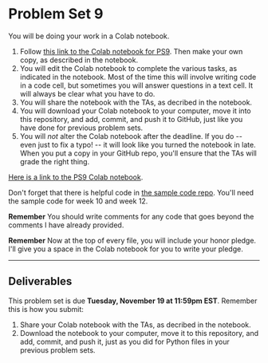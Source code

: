 # Problem Set 9

You will be doing your work in a Colab notebook. 

1. Follow [this link to the Colab notebook for PS9](https://colab.research.google.com/drive/1uHELFmU1TEzI8pKP_9UxSuyykz7_fxNM?usp=sharing). Then make your own copy, as described in the notebook.
2. You will edit the Colab notebook to complete the various tasks, as indicated in the notebook. Most of the time this will involve writing code in a code cell, but sometimes you will answer questions in a text cell. It will always be clear what you have to do.
3. You will share the notebook with the TAs, as decribed in the notebook.
4. You will download your Colab notebook to your computer, move it into this repository, and add, commit, and push it to GitHub, just like you have done for previous problem sets.
5. You will *not* alter the Colab notebook after the deadline. If you do -- even just to fix a typo! -- it will look like you turned the notebook in late. When you put a copy in your GitHub repo, you'll ensure that the TAs will grade the right thing.

[Here is a link to the PS9 Colab notebook](https://colab.research.google.com/drive/1uHELFmU1TEzI8pKP_9UxSuyykz7_fxNM?usp=sharing).

Don't forget that there is helpful code in [the sample code repo](https://github.com/CSCI1090-F24/sample_code/). You'll need the sample code for week 10 and week 12.


**Remember** You should write comments for any code that goes beyond the comments I have already provided.

**Remember** Now at the top of every file, you will include your honor pledge. I'll give you a space in the Colab notebook for you to write your pledge.

---

## Deliverables

This problem set is due **Tuesday, November 19 at 11:59pm EST**. Remember this is how you submit:

1. Share your Colab notebook with the TAs, as decribed in the notebook.
2. Download the notebook to your computer, move it to this repository, and add, commit, and push it, just as you did for Python files in your previous problem sets.





